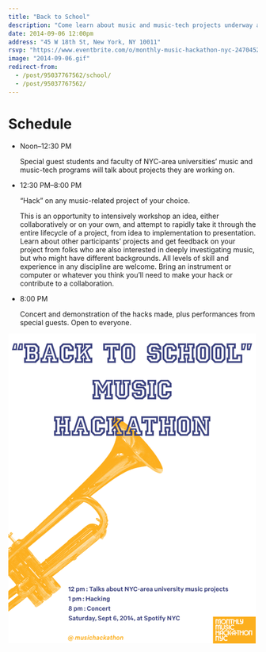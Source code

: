 ```yaml
---
title: "Back to School"
description: "Come learn about music and music-tech projects underway at several local NYC universities, then collaboratively hack on the ideas discussed."
date: 2014-09-06 12:00pm
address: "45 W 18th St, New York, NY 10011"
rsvp: "https://www.eventbrite.com/o/monthly-music-hackathon-nyc-2470452960"
image: "2014-09-06.gif"
redirect-from: 
  - /post/95037767562/school/
  - /post/95037767562/
---
```


# Schedule

- Noon–12:30 PM

  Special guest students and faculty of NYC-area universities’ music and music-tech programs will talk about projects they are working on.

- 12:30 PM–8:00 PM

  “Hack” on any music-related project of your choice.

  This is an opportunity to intensively workshop an idea, either collaboratively or on your own, and attempt to rapidly take it through the entire lifecycle of a project, from idea to implementation to presentation. Learn about other participants’ projects and get feedback on your project from folks who are also interested in deeply investigating music, but who might have different backgrounds. All levels of skill and experience in any discipline are welcome. Bring an instrument or computer or whatever you think you’ll need to make your hack or contribute to a collaboration.

- 8:00 PM

  Concert and demonstration of the hacks made, plus performances from special guests. Open to everyone.

![Image of a trumpet shooting out notebook paper](/assets/events/2014-09-06-2.gif)